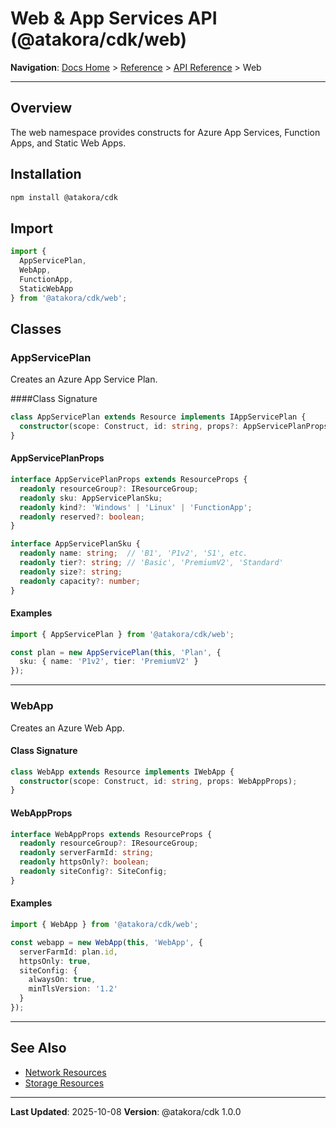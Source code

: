 # Web & App Services API (@atakora/cdk/web)

**Navigation**: [Docs Home](../../../README.md) > [Reference](../../README.md) > [API Reference](../README.md) > Web

---

## Overview

The web namespace provides constructs for Azure App Services, Function Apps, and Static Web Apps.

## Installation

```bash
npm install @atakora/cdk
```

## Import

```typescript
import {
  AppServicePlan,
  WebApp,
  FunctionApp,
  StaticWebApp
} from '@atakora/cdk/web';
```

## Classes

### AppServicePlan

Creates an Azure App Service Plan.

####Class Signature

```typescript
class AppServicePlan extends Resource implements IAppServicePlan {
  constructor(scope: Construct, id: string, props?: AppServicePlanProps);
}
```

#### AppServicePlanProps

```typescript
interface AppServicePlanProps extends ResourceProps {
  readonly resourceGroup?: IResourceGroup;
  readonly sku: AppServicePlanSku;
  readonly kind?: 'Windows' | 'Linux' | 'FunctionApp';
  readonly reserved?: boolean;
}

interface AppServicePlanSku {
  readonly name: string;  // 'B1', 'P1v2', 'S1', etc.
  readonly tier?: string; // 'Basic', 'PremiumV2', 'Standard'
  readonly size?: string;
  readonly capacity?: number;
}
```

#### Examples

```typescript
import { AppServicePlan } from '@atakora/cdk/web';

const plan = new AppServicePlan(this, 'Plan', {
  sku: { name: 'P1v2', tier: 'PremiumV2' }
});
```

---

### WebApp

Creates an Azure Web App.

#### Class Signature

```typescript
class WebApp extends Resource implements IWebApp {
  constructor(scope: Construct, id: string, props: WebAppProps);
}
```

#### WebAppProps

```typescript
interface WebAppProps extends ResourceProps {
  readonly resourceGroup?: IResourceGroup;
  readonly serverFarmId: string;
  readonly httpsOnly?: boolean;
  readonly siteConfig?: SiteConfig;
}
```

#### Examples

```typescript
import { WebApp } from '@atakora/cdk/web';

const webapp = new WebApp(this, 'WebApp', {
  serverFarmId: plan.id,
  httpsOnly: true,
  siteConfig: {
    alwaysOn: true,
    minTlsVersion: '1.2'
  }
});
```

---

## See Also

- [Network Resources](./network.md)
- [Storage Resources](./storage.md)

---

**Last Updated**: 2025-10-08
**Version**: @atakora/cdk 1.0.0
